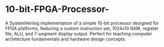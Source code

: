 # 10-bit-FPGA-Processor-
A SystemVerilog implementation of a simple 10-bit processor designed for FPGA platforms, featuring a custom instruction set, 1024x10 RAM, register file, ALU, and 7-segment display output. Perfect for teaching computer architecture fundamentals and hardware design concepts.
